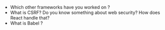 - Which other frameworks have you worked on ?
- What is CSRF? Do you know something about web security? How does React handle that?
- What is Babel ?
